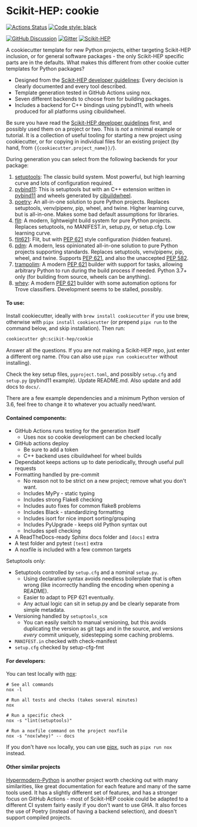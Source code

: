 # Scikit-HEP: cookie

[![Actions Status][actions-badge]][actions-link]
[![Code style: black][black-badge]][black-link]

[![GitHub Discussion][github-discussions-badge]][github-discussions-link]
[![Gitter][gitter-badge]][gitter-link]
[![Scikit-HEP][sk-badge]](https://scikit-hep.org/)

A cookiecutter template for new Python projects, either targeting Scikit-HEP
inclusion, or for general software packages - the only Scikit-HEP specific
parts are in the defaults. What makes this different from other cookie cutter
templates for Python packages?

* Designed from the [Scikit-HEP developer guidelines][]: Every decision is
  clearly documented and every tool described.
* Template generation tested in GitHub Actions using nox.
* Seven different backends to choose from for building packages.
* Includes a backend for C++ bindings using pybind11, with wheels produced for
  all platforms using cibuildwheel.

Be sure you have read the [Scikit-HEP developer guidelines][] first, and
possibly used them on a project or two. This is _not_ a minimal example
or tutorial. It is a collection of useful tooling for starting a new project
using cookiecutter, or for copying in individual files for an existing project
(by hand, from `{{cookiecutter.project_name}}/`).

During generation you can select from the following backends for your package:

1. [setuptools][]: The classic build system. Most powerful, but high learning curve
   and lots of configuration required.
2. [pybind11][]: This is setuptools but with an C++ extension written in [pybind11][]
   and wheels generated by [cibuildwheel][].
3. [poetry][]: An all-in-one solution to pure Python projects. Replaces
   setuptools, venv/pipenv, pip, wheel, and twine. Higher learning curve, but
   is all-in-one. Makes some bad default assumptions for libraries.
4. [flit][]: A modern, lightweight build system for pure Python projects. Replaces
   setuptools, no MANIFEST.in, setup.py, or setup.cfg. Low learning curve.
5. [flit621][flit]: Flit, but with [PEP 621][] style configuration (hidden feature).
6. [pdm][]: A modern, less opinionated all-in-one solution to pure Python
   projects supporting standards. Replaces setuptools, venv/pipenv, pip, wheel,
   and twine. Supports [PEP 621][], and also the unaccepted [PEP 582][].
7. [trampolim][]: A modern [PEP 621][] builder with support for tasks, allowing
   arbitrary Python to run during the build process if needed. Python 3.7+ only
   (for building from source, wheels can be anything).
8. [whey][]: A modern [PEP 621][] builder with some automation options for Trove
   classifiers. Development seems to be stalled, possibly.

#### To use:

Install cookiecutter, ideally with `brew install cookiecutter` if you use brew,
otherwise with `pipx install cookiecutter` (or prepend `pipx run` to the
command below, and skip installation). Then run:


```bash
cookiecutter gh:scikit-hep/cookie
```

Answer all the questions. If you are not making a Scikit-HEP repo, just enter a
different org name. (You can also use `pipx run cookiecutter` without installing).

Check the key setup files, `pyproject.toml`, and possibly `setup.cfg` and
`setup.py` (pybind11 example). Update README.md. Also update and add docs to
`docs/`.

There are a few example dependencies and a minimum Python version of 3.6,
feel free to change it to whatever you actually need/want.

#### Contained components:

* GitHub Actions runs testing for the generation itself
    - Uses nox so cookie development can be checked locally
* GitHub actions deploy
    - Be sure to add a token
    - C++ backend uses cibuildwheel for wheel builds
* Dependabot keeps actions up to date periodically, through useful pull requests
* Formatting handled by pre-commit
    - No reason not to be strict on a new project; remove what you don't want.
    - Includes MyPy - static typing
    - Includes strong Flake8 checking
    - Includes auto fixes for common flake8 problems
    - Includes Black - standardizing formatting
    - Includes isort for nice import sorting/grouping
    - Includes PyUpgrade - keeps old Python syntax out
    - Includes spell checking
* A ReadTheDocs-ready Sphinx docs folder and `[docs]` extra
* A test folder and pytest `[test]` extra
* A noxfile is included with a few common targets

Setuptools only:

* Setuptools controlled by `setup.cfg` and a nominal `setup.py`.
    - Using declarative syntax avoids needless boilerplate that is often wrong
      (like incorrectly handling the encoding when opening a README).
    - Easier to adapt to PEP 621 eventually.
    - Any actual logic can sit in setup.py and be clearly separate from simple
      metadata.
* Versioning handled by `setuptools_scm`
    - You can easily switch to manual versioning, but this avoids duplicating
      the version as git tags and in the source, and versions _every_ commit
      uniquely, sidestepping some caching problems.
* `MANIFEST.in` checked with check-manifest
* `setup.cfg` checked by setup-cfg-fmt


#### For developers:

You can test locally with [nox][]:

```console
# See all commands
nox -l

# Run all tests and checks (takes several minutes)
nox

# Run a specific check
nox -s "lint(setuptools)"

# Run a noxfile command on the project noxfile
nox -s "nox(whey)" -- docs
```

If you don't have `nox` locally, you can use [pipx][], such as `pipx run nox` instead.

#### Other similar projects

[Hypermodern-Python][hypermodern] is another project worth checking out
with many similarities, like great documentation for each feature and
many of the same tools used. It has a slightly different set of features,
and has a stronger focus on GitHub Actions - most of Scikit-HEP cookie
could be adapted to a different CI system fairly easily if you don't want
to use GHA. It also forces the use of Poetry (instead of having a backend
selection), and doesn't support compiled projects.

[actions-badge]:            https://github.com/scikit-hep/cookie/workflows/CI/badge.svg
[actions-link]:             https://github.com/scikit-hep/cookie/actions
[black-badge]:              https://img.shields.io/badge/code%20style-black-000000.svg
[black-link]:               https://github.com/psf/black
[conda-badge]:              https://img.shields.io/conda/vn/conda-forge/cookie
[conda-link]:               https://github.com/conda-forge/cookie-feedstock
[github-discussions-badge]: https://img.shields.io/static/v1?label=Discussions&message=Ask&color=blue&logo=github
[github-discussions-link]:  https://github.com/scikit-hep/cookie/discussions
[gitter-badge]:             https://badges.gitter.im/Scikit-HEP/community.svg
[gitter-link]:              https://gitter.im/Scikit-HEP/community?utm_source=badge&utm_medium=badge&utm_campaign=pr-badge
[sk-badge]:                 https://scikit-hep.org/assets/images/Scikit--HEP-Project-blue.svg

[Scikit-HEP developer guidelines]: https://scikit-hep.org/developer

[cibuildwheel]: https://cibuildwheel.readthedocs.io/en/stable/
[flit]:         https://flit.readthedocs.io/en/latest/
[nox]:          https://nox.thea.codes/en/stable/
[pdm]:          https://pdm.fming.dev
[poetry]:       https://python-poetry.org
[pybind11]:     https://pybind11.readthedocs.io/en/stable/
[setuptools]:   https://setuptools.readthedocs.io/en/latest/
[trampolim]:    https://trampolim.readthedocs.io/en/latest/
[pipx]:         https://pypa.github.io/pipx/
[whey]:         https://whey.readthedocs.io/en/latest/
[hypermodern]:  https://github.com/cjolowicz/cookiecutter-hypermodern-python

[PEP 582]: https://www.python.org/dev/peps/pep-0582
[PEP 621]: https://www.python.org/dev/peps/pep-0621
